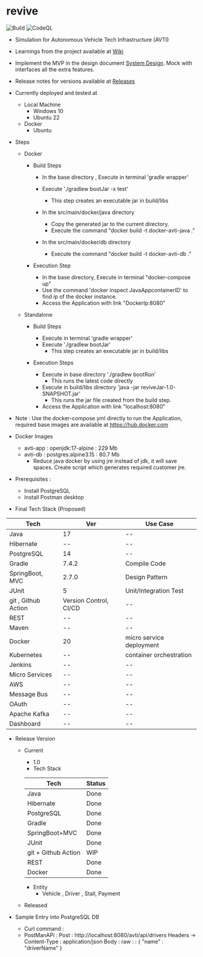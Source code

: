 # revive

![Build](https://github.com/sachinsshetty/revive/actions/workflows/main.yml/badge.svg) ![CodeQL](https://github.com/sachinsshetty/revive/actions/workflows/codeql-analysis.yml/badge.svg) 

* Simulation for Autonomous Vehicle Tech Infrastructure (AVTI)

* Learnings from the project available at [Wiki](https://github.com/sachinsshetty/revive/blob/main/doc/wiki.md)

* Implement the MVP in the design document [System Design](https://github.com/sachinsshetty/revive/blob/main/doc/system_design.md). Mock with interfaces all the extra features.

* Release notes for versions available at [Releases](https://github.com/sachinsshetty/revive/blob/main/doc/release.md)

* Currently deployed and tested at
  * Local Machine
    * Windows 10
    * Ubuntu 22
  * Docker
    * Ubuntu

* Steps
  * Docker
    * Build Steps
      * In the base directory , Execute in terminal 'gradle wrapper'
      * Execute './gradlew bootJar -x test'
        * This step creates an executable jar in build/libs

      * In the src/main/docker/java directory
        * Copy the generated jar to the current directory.
        * Execute the command "docker build -t docker-avti-java ."
      * In the src/main/docker/db directory
        * Execute the command "docker build -t docker-avti-db ."

    * Execution Step
      * In the base directory, Execute in terminal "docker-compose up"
      * Use the command 'docker inspect JavaAppcontainerID' to find ip of the docker instance.
      * Access the Application with link "DockerIp:8080"

  * Standalone
    * Build Steps
      * Execute in terminal 'gradle wrapper'
      * Execute './gradlew bootJar'
        * This step creates an executable jar in build/libs

    * Execution Steps
      * Execute in base directory './gradlew bootRun'
        * This runs the latest code directly
      * Execute in build/libs directory 'java -jar reviveJar-1.0-SNAPSHOT.jar'
        * This runs the jar file created from the build step.
      * Access the Application with link "localhost:8080"

* Note : Use the docker-compose.yml directly to run the Application, required base images are available at https://hub.docker.com

* Docker Images
  * avti-app : openjdk:17-alpine :  229 Mb
  * avti-db : postgres:alpine3.15 : 80.7 Mb
    * Reduce java docker by using jre instead of jdk, it will save spaces. Create script which generates required customer jre.

* Prerequisites :
  * Install PostgreSQL
  * Install Postman desktop

*  Final Tech Stack (Proposed)

  |Tech | Ver | Use Case |
  |---|---|---|
  | Java | 17  | -- |
  | Hibernate | -- | -- |
  | PostgreSQL | 14 | -- |
  | Gradle | 7.4.2 | Compile Code |
  | SpringBoot, MVC | 2.7.0 | Design Pattern |
  | JUnit | 5 | Unit/Integration Test |
  | git , Github Action | Version Control, CI/CD | -- |
  | REST | -- | -- |
  | Maven | -- | -- |
  | Docker | 20 | micro service deployment |
  | Kubernetes | -- | container orchestration |
  | Jenkins | -- | -- |
  | Micro Services | -- | -- |
  | AWS | -- | -- |
  | Message Bus| -- |-- |
  | OAuth | -- | -- |
  | Apache Kafka | -- | -- |
  | Dashboard | -- | -- |

* Release Version
	* Current  
		* 1.0
      * Tech Stack

      |Tech | Status |
      |---|---|
      | Java | Done |
      | Hibernate | Done |
      | PostgreSQL | Done |
      | Gradle | Done |
      | SpringBoot+MVC | Done |
      | JUnit | Done |
      | git + Github Action | WIP |
      | REST | Done |
      | Docker | Done |

      * Entity
        * Vehicle , Driver , Stall, Payment
  * Released


* Sample Entry into PostgreSQL DB
  * Curl command :
  * PostManAPi : Post : http://localhost:8080/avti/api/drivers
      Headers -> Content-Type : application/json
	    Body : raw :  : { "name" : "driverName" }
